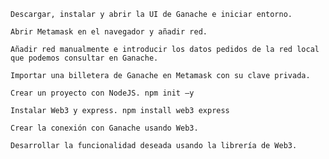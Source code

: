     Descargar, instalar y abrir la UI de Ganache e iniciar entorno.​​

    Abrir Metamask en el navegador y añadir red.​​

    Añadir red manualmente e introducir los datos pedidos de la red local que podemos consultar en Ganache.​​

    Importar una billetera de Ganache en Metamask con su clave privada. ​​

    Crear un proyecto con NodeJS. npm init –y​​

    Instalar Web3 y express. npm install web3 express​​

    Crear la conexión con Ganache usando Web3.​​

    Desarrollar la funcionalidad deseada usando la librería de Web3.